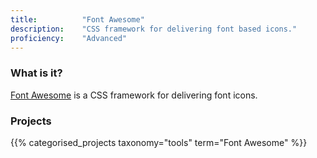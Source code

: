 ```yaml
---
title: 			"Font Awesome"
description: 	"CSS framework for delivering font based icons."
proficiency:	"Advanced"
---
```


### What is it?
[Font Awesome](http://fontawesome.io/) is a CSS framework for delivering font icons.

### Projects
{{% categorised_projects taxonomy="tools" term="Font Awesome" %}}